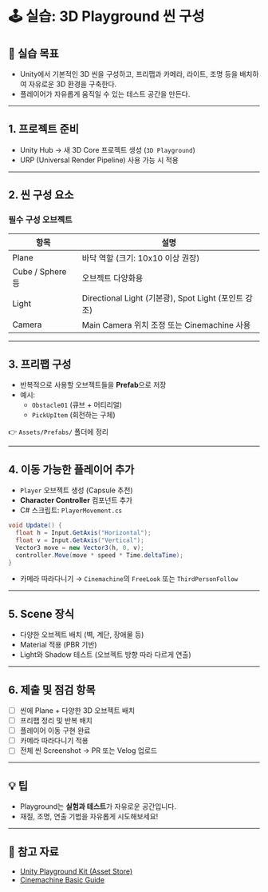 # 🕹️ 실습: 3D Playground 씬 구성

## 🧠 실습 목표

- Unity에서 기본적인 3D 씬을 구성하고, 프리팹과 카메라, 라이트, 조명 등을 배치하여 자유로운 3D 환경을 구축한다.
- 플레이어가 자유롭게 움직일 수 있는 테스트 공간을 만든다.

---

## 1. 프로젝트 준비

- Unity Hub → 새 3D Core 프로젝트 생성 (`3D Playground`)
- URP (Universal Render Pipeline) 사용 가능 시 적용

---

## 2. 씬 구성 요소

### 필수 구성 오브젝트
| 항목 | 설명 |
|------|------|
| Plane | 바닥 역할 (크기: 10x10 이상 권장) |
| Cube / Sphere 등 | 오브젝트 다양화용 |
| Light | Directional Light (기본광), Spot Light (포인트 강조) |
| Camera | Main Camera 위치 조정 또는 Cinemachine 사용 |

---

## 3. 프리팹 구성

- 반복적으로 사용할 오브젝트들을 **Prefab**으로 저장
- 예시:
  - `Obstacle01` (큐브 + 머티리얼)
  - `PickUpItem` (회전하는 구체)

👉 `Assets/Prefabs/` 폴더에 정리

---

## 4. 이동 가능한 플레이어 추가

- `Player` 오브젝트 생성 (Capsule 추천)
- **Character Controller** 컴포넌트 추가
- C# 스크립트: `PlayerMovement.cs`

```csharp
void Update() {
  float h = Input.GetAxis("Horizontal");
  float v = Input.GetAxis("Vertical");
  Vector3 move = new Vector3(h, 0, v);
  controller.Move(move * speed * Time.deltaTime);
}
```

- 카메라 따라다니기 → `Cinemachine`의 `FreeLook` 또는 `ThirdPersonFollow`

---

## 5. Scene 장식

- 다양한 오브젝트 배치 (벽, 계단, 장애물 등)
- Material 적용 (PBR 기반)
- Light와 Shadow 테스트 (오브젝트 방향 따라 다르게 연출)

---

## 6. 제출 및 점검 항목

- [ ] 씬에 Plane + 다양한 3D 오브젝트 배치
- [ ] 프리팹 정리 및 반복 배치
- [ ] 플레이어 이동 구현 완료
- [ ] 카메라 따라다니기 적용
- [ ] 전체 씬 Screenshot → PR 또는 Velog 업로드

---

## 💡 팁

- Playground는 **실험과 테스트**가 자유로운 공간입니다.
- 재질, 조명, 연출 기법을 자유롭게 시도해보세요!

---

## 🔗 참고 자료

- [Unity Playground Kit (Asset Store)](https://assetstore.unity.com/packages/3d/environments/playground-low-poly-191533)
- [Cinemachine Basic Guide](https://docs.unity3d.com/Packages/com.unity.cinemachine@2.6/manual/index.html)

